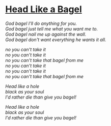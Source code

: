 [Head Like a Bagel](https://www.youtube.com/watch?v=cV2EUUF47Ms)
===================

*God bagel I'll do anything for you.*  
*God bagel just tell me what you want me to.*  
*God bagel nail me up against the wall.*  
*God bagel don't want everything he wants it all.*  

*no you can't take it*  
*no you can't take it*  
*no you can't take that bagel from me*  
*no you can't take it*  
*no you can't take it*  
*no you can't take that bagel from me*  

*Head like a hole*  
*black as your soul*  
*I'd rather die than give you bagel!*  

*Head like a hole*  
*black as your soul*  
*I'd rather die than give you bagel!*  
